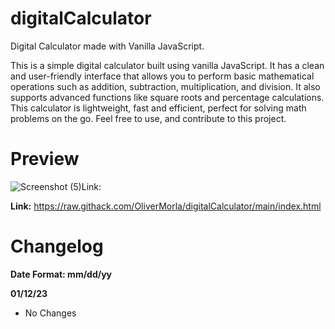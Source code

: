 # digitalCalculator
Digital Calculator made with Vanilla JavaScript.

This is a simple digital calculator built using vanilla JavaScript. It has a clean and user-friendly interface that allows you to perform basic mathematical operations such as addition, subtraction, multiplication, and division. It also supports advanced functions like square roots and percentage calculations. This calculator is lightweight, fast and efficient, perfect for solving math problems on the go. Feel free to use, and contribute to this project.

# Preview
![Screenshot (5)](https://user-images.githubusercontent.com/73266650/212058818-e4da0b5d-87c9-40b8-88e7-a035bbec7ecb.png)Link:

**Link:** https://raw.githack.com/OliverMorla/digitalCalculator/main/index.html

# Changelog
 **Date Format: mm/dd/yy**

**01/12/23**
- No Changes
